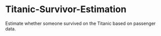 # Titanic-Survivor-Estimation
Estimate whether someone survived on the Titanic based on passenger data.
